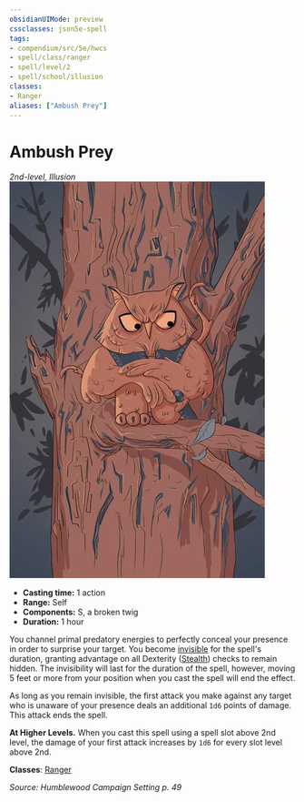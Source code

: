 ```yaml
---
obsidianUIMode: preview
cssclasses: json5e-spell
tags:
- compendium/src/5e/hwcs
- spell/class/ranger
- spell/level/2
- spell/school/illusion
classes:
- Ranger
aliases: ["Ambush Prey"]
---
```

# Ambush Prey
*2nd-level, Illusion*  
![](https://raw.githubusercontent.com/5etools-mirror-2/5etools-img/main/spells/HWCS/Ambush-Prey.webp#right)  

- **Casting time:** 1 action
- **Range:** Self
- **Components:** S, a broken twig
- **Duration:** 1 hour

You channel primal predatory energies to perfectly conceal your presence in order to surprise your target. You become [invisible](/3-Mechanics/CLI/rules/conditions.md#invisible) for the spell's duration, granting advantage on all Dexterity ([Stealth](/3-Mechanics/CLI/rules/skills.md#Stealth)) checks to remain hidden. The invisibility will last for the duration of the spell, however, moving 5 feet or more from your position when you cast the spell will end the effect.

As long as you remain invisible, the first attack you make against any target who is unaware of your presence deals an additional `1d6` points of damage. This attack ends the spell.

**At Higher Levels.** When you cast this spell using a spell slot above 2nd level, the damage of your first attack increases by `1d6` for every slot level above 2nd.

**Classes**: [Ranger](/3-Mechanics/CLI/classes/ranger.md)

*Source: Humblewood Campaign Setting p. 49*